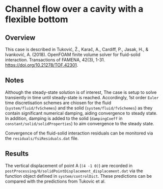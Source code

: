 # Channel flow over a cavity with a flexible bottom

## Overview
This case is described in Tuković, Ž., Karač, A., Cardiff, P., Jasak, H., &
 Ivanković, A. (2018). OpenFOAM finite volume solver for fluid-solid interaction.
 Transactions of FAMENA, 42(3), 1-31. https://doi.org/10.21278/TOF.42301.

## Notes
Although the steady-state solution is of interest,
The case is setup to solve transiently in time until steady-state is reached.
 Accordingly, 1st order `Euler` time discretisation schemes are chiosen for the
 fluid (`system/fluid/fvSchemes`) and the solid (`system/fluid/fvSchemes`) as
 they contain significant numerical damping, aiding convergence to steady state.
 In addition, damping is added to the solid (`dampingCoeff` in
 `constant/solid/solidProperties`) to aim convergence to the steady state.

Convergence of the fluid-solid interaction residuals can be monitored via the
 `residuals/fsiResiduals.dat` file.

## Results
The vertical displacement of point A (`(4 -1 0)`) are recorded in `postProcessing/0/solidPointDisplacement_displacement.dat`
 via the function object defined in `system/controlDict`. These predictions can
 be compared with the predictions from Tukovic et al.

